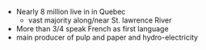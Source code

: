 - Nearly 8 million live in in Quebec
	- vast majority along/near St. lawrence River
- More than 3/4 speak French as first language
- main producer of pulp and paper and hydro-electricity